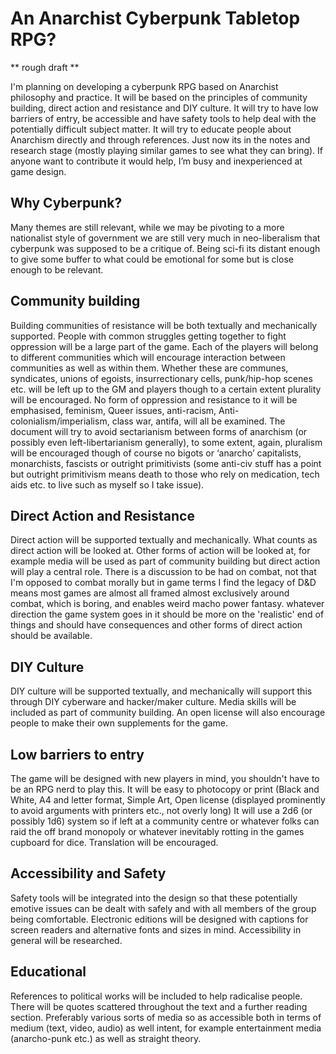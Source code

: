 # An Anarchist Cyberpunk Tabletop RPG? 
** rough draft **

I'm planning on developing a cyberpunk RPG based on Anarchist philosophy and  practice. It will be based on the principles of community building, direct action and resistance and DIY culture. It will try to have low barriers of entry, be accessible and have safety tools to help deal with the potentially difficult subject matter. It will try to educate people about Anarchism directly and through references. Just now its in the notes and research stage (mostly playing similar games to see what they can bring). If anyone want to contribute it would help, I’m busy and inexperienced at game design. 

## Why Cyberpunk?

Many themes are still relevant, while we may be pivoting to a more nationalist style of government we are still very much in neo-liberalism that cyberpunk was supposed to be a critique of. Being sci-fi its distant enough to give some buffer to what could be emotional for some but is close enough to be relevant.

## Community building

Building communities of resistance will be both textually and mechanically supported. People with common struggles getting together to fight oppression will be a large part of the game. Each of the players will belong to different communities which will encourage interaction between communities as well as within them. Whether these are communes, syndicates, unions of egoists, insurrectionary cells, punk/hip-hop scenes etc. will be left up to the GM and players though to a certain extent plurality will be encouraged. No form of oppression and resistance to it will be emphasised, feminism, Queer issues, anti-racism, Anti-colonialism/imperialism, class war, antifa, will all be examined. The document will try to avoid sectarianism between forms of anarchism (or possibly even left-libertarianism generally), to some extent, again,  pluralism will be encouraged though of course no bigots or ‘anarcho’ capitalists, monarchists, fascists or outright primitivists (some anti-civ stuff has a point but outright primitivism means death to those who rely on medication, tech aids etc. to live such as myself so I take issue).  

## Direct Action and Resistance

Direct action will be supported textually and mechanically. What counts as direct action will be looked at. Other forms of action will be looked at, for example media will be used as part of community building but direct action will play a central role. There is a discussion to be had on combat, not that I'm opposed to combat morally but in game terms I find the legacy of D&D means most games are almost all framed almost exclusively  around combat, which is boring, and enables weird macho power fantasy. whatever direction the game system goes in it should be more on the 'realistic' end of things and should have consequences and other forms of direct action should be available.

## DIY Culture

DIY culture will be supported textually, and mechanically will support this through DIY cyberware and hacker/maker culture. Media skills will be included as part of community building. An open license will also encourage people to make their own supplements for the game.

## Low barriers to entry

The game will be designed with new players in mind, you shouldn't have to be an RPG nerd to play this. It will be easy to photocopy or print (Black and White, A4 and letter format, Simple Art, Open license (displayed prominently to avoid arguments with printers etc., not overly long) It will use a 2d6 (or possibly 1d6) system so if left at a community centre or whatever folks can raid the off brand monopoly or whatever inevitably rotting in the games cupboard for dice. Translation will be encouraged.

## Accessibility and Safety

Safety tools will be integrated into the design so that these potentially emotive issues can be dealt with safely and with all members of the group being comfortable. Electronic editions will be designed with captions for screen readers and alternative fonts and sizes in mind. Accessibility in general will be researched.

## Educational

References to political works will be included to help radicalise people. There will be quotes scattered throughout the text and a further reading section. Preferably various sorts of media so as accessible both in terms of medium (text, video, audio) as well intent, for example entertainment media (anarcho-punk etc.) as well as straight theory.
